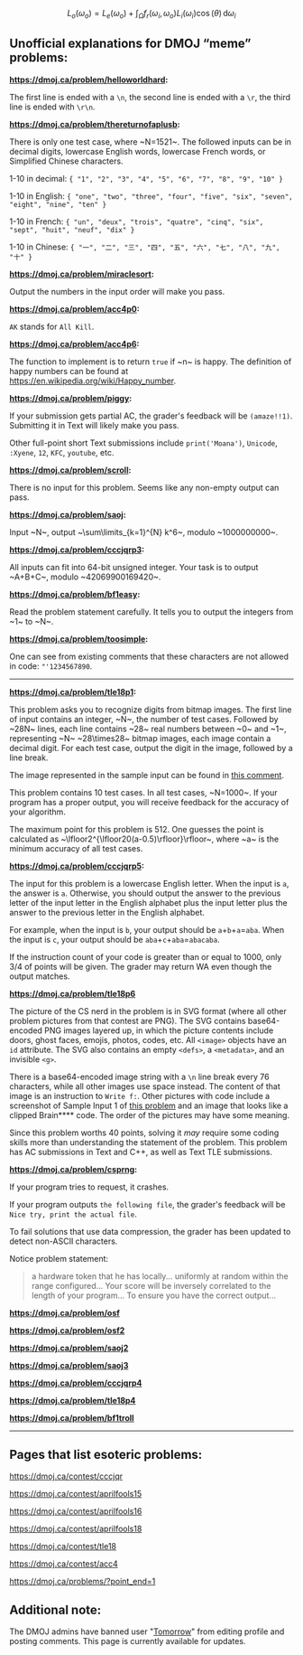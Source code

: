 $$L_o(\omega_o)=L_e(\omega_o)+\int_\Omega f_r(\omega_i,\omega_o)L_i(\omega_i)\cos(\theta)\,\mathrm{d}\omega_i$$

## Unofficial explanations for DMOJ “meme” problems:

**https://dmoj.ca/problem/helloworldhard:**

The first line is ended with a `\n`, the second line is ended with a `\r`, the third line is ended with `\r\n`.

**https://dmoj.ca/problem/thereturnofaplusb:**

There is only one test case, where ~N=1521~. The followed inputs can be in decimal digits, lowercase English words, lowercase French words, or Simplified Chinese characters.

1-10 in decimal: `{ "1", "2", "3", "4", "5", "6", "7", "8", "9", "10" }`

1-10 in English: `{ "one", "two", "three", "four", "five", "six", "seven", "eight", "nine", "ten" }`

1-10 in French: `{ "un", "deux", "trois", "quatre", "cinq", "six", "sept", "huit", "neuf", "dix" }`

1-10 in Chinese: `{ "一", "二", "三", "四", "五", "六", "七", "八", "九", "十" }`

**https://dmoj.ca/problem/miraclesort:**

Output the numbers in the input order will make you pass.

**https://dmoj.ca/problem/acc4p0:**

`AK` stands for `All Kill`.

**https://dmoj.ca/problem/acc4p6:**

The function to implement is to return `true` if ~n~ is happy. The definition of happy numbers can be found at https://en.wikipedia.org/wiki/Happy_number.

**https://dmoj.ca/problem/piggy:**

If your submission gets partial AC, the grader's feedback will be `(amaze!!1)`. Submitting it in Text will likely make you pass.

Other full-point short Text submissions include `print('Moana')`, `Unicode`, `:Xyene`, `12`, `KFC`, `youtube`, etc.

**https://dmoj.ca/problem/scroll:**

There is no input for this problem. Seems like any non-empty output can pass.

**https://dmoj.ca/problem/saoj:**

Input ~N~, output ~\sum\limits_{k=1}^{N} k^6~, modulo ~1000000000~.

**https://dmoj.ca/problem/cccjqrp3:**

All inputs can fit into 64-bit unsigned integer. Your task is to output ~A+B+C~, modulo ~42069900169420~.

**https://dmoj.ca/problem/bf1easy:**

Read the problem statement carefully. It tells you to output the integers from ~1~ to ~N~.

**https://dmoj.ca/problem/toosimple:**

One can see from existing comments that these characters are not allowed in code: `"'1234567890`.

--------

**https://dmoj.ca/problem/tle18p1:**

This problem asks you to recognize digits from bitmap images. The first line of input contains an integer, ~N~, the number of test cases. Followed by ~28N~ lines, each line contains ~28~ real numbers between ~0~ and ~1~, representing ~N~ ~28\times28~ bitmap images, each image contain a decimal digit. For each test case, output the digit in the image, followed by a line break.

The image represented in the sample input can be found in [this comment](https://dmoj.ca/problem/tle18p1#comment-12374).

This problem contains 10 test cases. In all test cases, ~N=1000~. If your program has a proper output, you will receive feedback for the accuracy of your algorithm.

The maximum point for this problem is 512. One guesses the point is calculated as ~\lfloor2^{\lfloor20(a-0.5)\rfloor}\rfloor~, where ~a~ is the minimum accuracy of all test cases.

**https://dmoj.ca/problem/cccjqrp5:**

The input for this problem is a lowercase English letter. When the input is `a`, the answer is `a`. Otherwise, you should output the answer to the previous letter of the input letter in the English alphabet plus the input letter plus the answer to the previous letter in the English alphabet.

For example, when the input is `b`, your output should be `a`+`b`+`a`=`aba`. When the input is `c`, your output should be `aba`+`c`+`aba`=`abacaba`.

If the instruction count of your code is greater than or equal to 1000, only 3/4 of points will be given. The grader may return WA even though the output matches.

**https://dmoj.ca/problem/tle18p6**

The picture of the CS nerd in the problem is in SVG format (where all other problem pictures from that contest are PNG). The SVG contains base64-encoded PNG images layered up, in which the picture contents include doors, ghost faces, emojis, photos, codes, etc. All `<image>` objects have an `id` attribute. The SVG also contains an empty `<defs>`, a `<metadata>`, and an invisible `<g>`.

There is a base64-encoded image string with a `\n` line break every 76 characters, while all other images use space instead. The content of that image is an instruction to `Write f:`. Other pictures with code include a screenshot of Sample Input 1 of [this problem](https://dmoj.ca/problem/ccc19s3) and an image that looks like a clipped Brain\*\*\*\* code. The order of the pictures may have some meaning.

Since this problem worths 40 points, solving it *may* require some coding skills more than understanding the statement of the problem. This problem has AC submissions in Text and C++, as well as Text TLE submissions.

**https://dmoj.ca/problem/csprng:**

If your program tries to request, it crashes.

If your program outputs `the following file`, the grader's feedback will be `Nice try, print the actual file`.

To fail solutions that use data compression, the grader has been updated to detect non-ASCII characters.

Notice problem statement:

> a hardware token that he has locally... uniformly at random within the range configured...
> Your score will be inversely correlated to the length of your program...
> To ensure you have the correct output...

**https://dmoj.ca/problem/osf**

**https://dmoj.ca/problem/osf2**

**https://dmoj.ca/problem/saoj2**

**https://dmoj.ca/problem/saoj3**

**https://dmoj.ca/problem/cccjqrp4**

**https://dmoj.ca/problem/tle18p4**

**https://dmoj.ca/problem/bf1troll**

--------

## Pages that list esoteric problems:

https://dmoj.ca/contest/cccjqr

https://dmoj.ca/contest/aprilfools15

https://dmoj.ca/contest/aprilfools16

https://dmoj.ca/contest/aprilfools18

https://dmoj.ca/contest/tle18

https://dmoj.ca/contest/acc4

https://dmoj.ca/problems/?point_end=1


## Additional note:

The DMOJ admins have banned user "[Tomorrow](https://dmoj.ca/user/Tomorrow)" from editing profile and posting comments. This page is currently available for updates.

